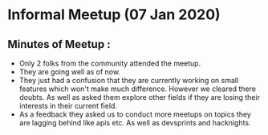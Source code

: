# Informal Meetup (07 Jan 2020)

## Minutes of Meetup : 
- Only 2 folks from the community attended the meetup.
- They are going well as of now.
- They just had a confusion that they are currently working on small features which won't make much difference. However we cleared there doubts. As well as asked them explore other fields if they are losing their interests in their current field.
- As a feedback they asked us to conduct more meetups on topics they are lagging behind like apis etc. As well as devsprints and hacknights.
 

